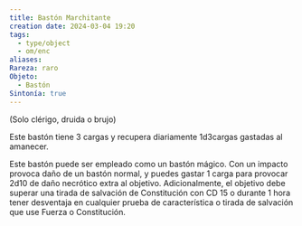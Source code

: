```yaml
---
title: Bastón Marchitante
creation date: 2024-03-04 19:20
tags:
  - type/object
  - om/enc
aliases: 
Rareza: raro
Objeto:
  - Bastón
Sintonía: true
---
```

(Solo clérigo, druida o brujo)

Este bastón tiene 3 cargas y recupera diariamente 1d3cargas gastadas al amanecer.

Este bastón puede ser empleado como un bastón mágico. Con un impacto provoca daño de un bastón normal, y puedes gastar 1 carga para provocar 2d10 de daño necrótico extra al objetivo.
Adicionalmente, el objetivo debe superar una tirada de salvación de Constitución con CD 15 o durante 1 hora tener desventaja en cualquier prueba de característica o tirada de salvación que use Fuerza o Constitución.